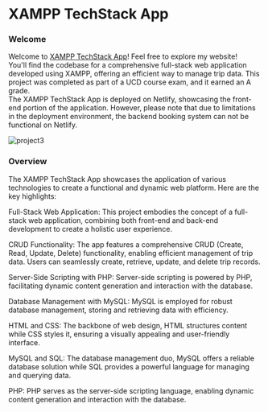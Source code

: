 # XAMPP TechStack App

### Welcome
Welcome to [XAMPP TechStack App](https://stalwart-pie-926a25.netlify.app)! Feel free to explore my website!  
You'll find the codebase for a comprehensive full-stack web application developed using XAMPP, offering an efficient way to manage trip data. This project was completed as part of a UCD course exam, and it earned an A grade.  
The XAMPP TechStack App is deployed on Netlify, showcasing the front-end portion of the application. However, please note that due to limitations in the deployment environment, the backend booking system can not be functional on Netlify.  

![project3](https://github.com/yinfangrtz/XAMPP-tech-stack-APP/assets/106718273/42d61eed-00b9-45d2-b033-9a5a7e6627c0)

### Overview
The XAMPP TechStack App showcases the application of various technologies to create a functional and dynamic web platform. Here are the key highlights:   

Full-Stack Web Application: This project embodies the concept of a full-stack web application, combining both front-end and back-end development to create a holistic user experience.    

CRUD Functionality: The app features a comprehensive CRUD (Create, Read, Update, Delete) functionality, enabling efficient management of trip data. Users can seamlessly create, retrieve, update, and delete trip records.    

Server-Side Scripting with PHP: Server-side scripting is powered by PHP, facilitating dynamic content generation and interaction with the database.    

Database Management with MySQL: MySQL is employed for robust database management, storing and retrieving data with efficiency.    

HTML and CSS: The backbone of web design, HTML structures content while CSS styles it, ensuring a visually appealing and user-friendly interface.  

MySQL and SQL: The database management duo, MySQL offers a reliable database solution while SQL provides a powerful language for managing and querying data.  

PHP: PHP serves as the server-side scripting language, enabling dynamic content generation and interaction with the database.  
